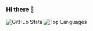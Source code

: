 ### Hi there 👋

<!--
**shihab3750/shihab3750** is a ✨ _special_ ✨ repository because its `README.md` (this file) appears on your GitHub profile.
- 🔭 I’m currently working on ...
- 🌱 I’m currently learning ...
- 👯 I’m looking to collaborate on ...
- 🤔 I’m looking for help with ...
- 💬 Ask me about ...
- 📫 How to reach me: ...
- 😄 Pronouns: ...
- ⚡ Fun fact: ...
Here are some ideas to get you started:

-->

![GitHub Stats](https://github-readme-stats-git-master-shihab3750.vercel.app/api?username=shihab3750&theme=radical)
![Top Languages](https://github-readme-stats-git-master-shihab3750.vercel.app/api/top-langs/?username=SHIHAB3750&show_icons=true&theme=radical)


